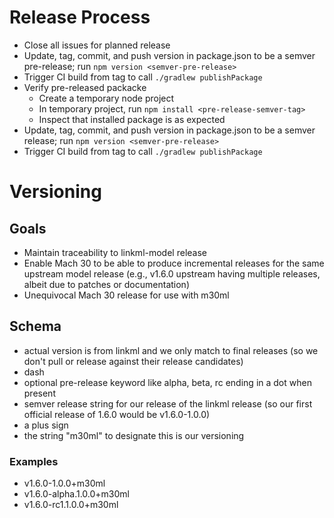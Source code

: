 # Release Process

- Close all issues for planned release
- Update, tag, commit, and push version in package.json to be a semver pre-release; run `npm version <semver-pre-release>`
- Trigger CI build from tag to call `./gradlew publishPackage`
- Verify pre-released packacke
  - Create a temporary node project
  - In temporary project, run `npm install <pre-release-semver-tag>`
  - Inspect that installed package is as expected
- Update, tag, commit, and push version in package.json to be a semver release; run `npm version <semver-pre-release>`
- Trigger CI build from tag to call `./gradlew publishPackage`

# Versioning

## Goals

- Maintain traceability to linkml-model release
- Enable Mach 30 to be able to produce incremental releases for the same upstream model release (e.g., v1.6.0 upstream having multiple releases, albeit due to patches or documentation)
- Unequivocal Mach 30 release for use with m30ml

## Schema

- actual version is from linkml and we only match to final releases (so we don't pull or release against their release candidates)
- dash
- optional pre-release keyword like alpha, beta, rc ending in a dot when present
- semver release string for our release of the linkml release (so our first official release of 1.6.0 would be v1.6.0-1.0.0)
- a plus sign
- the string "m30ml" to designate this is our versioning

### Examples

- v1.6.0-1.0.0+m30ml
- v1.6.0-alpha.1.0.0+m30ml
- v1.6.0-rc1.1.0.0+m30ml
